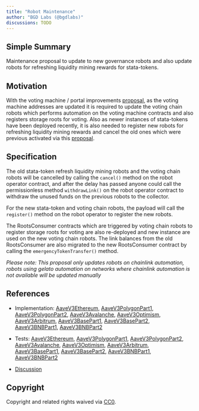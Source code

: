 ```yaml
---
title: "Robot Maintenance"
author: "BGD Labs (@bgdlabs)"
discussions: TODO
---
```


## Simple Summary

Maintenance proposal to update to new governance robots and also update robots for refreshing liquidity mining rewards for stata-tokens.

## Motivation

With the voting machine / portal improvements [proposal](https://vote.onaave.com/proposal/?proposalId=273), as the voting machine addresses are updated it is required to update the voting chain robots which performs automation on the voting machine contracts and also registers storage roots for voting. Also as newer instances of stata-tokens have been deployed recently, it is also needed to register new robots for refreshing liquidity mining rewards and cancel the old ones which were previous activated via this [proposal](https://vote.onaave.com/proposal/?proposalId=109).

## Specification

The old stata-token refresh liquidity mining robots and the voting chain robots will be cancelled by calling the `cancel()` method on the robot operator contract, and after the delay has passed anyone could call the permissionless method `withdrawLink()` on the robot operator contract to withdraw the unused funds on the previous robots to the collector.

For the new stata-token and voting chain robots, the payload will call the `register()` method on the robot operator to register the new robots.

The RootsConsumer contracts which are triggered by voting chain robots to register storage roots for voting are also re-deployed and new instance are used on the new voting chain robots. The link balances from the old RootsConsumer are also migrated to the new RootsConsumer contract by calling the `emergencyTokenTransfer()` method.

_Please note: This proposal only updates robots on chainlink automation, robots using gelato automation on networks where chainlink automation is not available will be updated manually_

## References

- Implementation: [AaveV3Ethereum](https://github.com/bgd-labs/aave-proposals-v3/blob/main/src/20250330_Multi_AaveRobotMaintenance/AaveV3Ethereum_AaveRobotMaintenance_20250330.sol), [AaveV3PolygonPart1](https://github.com/bgd-labs/aave-proposals-v3/blob/main/src/20250330_Multi_AaveRobotMaintenance/AaveV3Polygon_AaveRobotMaintenance_Part1_20250330.sol), [AaveV3PolygonPart2](https://github.com/bgd-labs/aave-proposals-v3/blob/main/src/20250330_Multi_AaveRobotMaintenance/AaveV3Polygon_AaveRobotMaintenance_Part2_20250330.sol), [AaveV3Avalanche](https://github.com/bgd-labs/aave-proposals-v3/blob/main/src/20250330_Multi_AaveRobotMaintenance/AaveV3Avalanche_AaveRobotMaintenance_20250330.sol), [AaveV3Optimism](https://github.com/bgd-labs/aave-proposals-v3/blob/main/src/20250330_Multi_AaveRobotMaintenance/AaveV3Optimism_AaveRobotMaintenance_20250330.sol), [AaveV3Arbitrum](https://github.com/bgd-labs/aave-proposals-v3/blob/main/src/20250330_Multi_AaveRobotMaintenance/AaveV3Arbitrum_AaveRobotMaintenance_20250330.sol), [AaveV3BasePart1](https://github.com/bgd-labs/aave-proposals-v3/blob/main/src/20250330_Multi_AaveRobotMaintenance/AaveV3Base_AaveRobotMaintenance_Part1_20250330.sol), [AaveV3BasePart2](https://github.com/bgd-labs/aave-proposals-v3/blob/main/src/20250330_Multi_AaveRobotMaintenance/AaveV3Base_AaveRobotMaintenance_Part2_20250330.sol), [AaveV3BNBPart1](https://github.com/bgd-labs/aave-proposals-v3/blob/main/src/20250330_Multi_AaveRobotMaintenance/AaveV3BNB_AaveRobotMaintenance_Part1_20250330.sol), [AaveV3BNBPart2](https://github.com/bgd-labs/aave-proposals-v3/blob/main/src/20250330_Multi_AaveRobotMaintenance/AaveV3BNB_AaveRobotMaintenance_Part2_20250330.sol)

- Tests: [AaveV3Ethereum](https://github.com/bgd-labs/aave-proposals-v3/blob/main/src/20250330_Multi_AaveRobotMaintenance/AaveV3Ethereum_AaveRobotMaintenance_20250330.t.sol), [AaveV3PolygonPart1](https://github.com/bgd-labs/aave-proposals-v3/blob/main/src/20250330_Multi_AaveRobotMaintenance/AaveV3Polygon_AaveRobotMaintenance_Part1_20250330.t.sol), [AaveV3PolygonPart2](https://github.com/bgd-labs/aave-proposals-v3/blob/main/src/20250330_Multi_AaveRobotMaintenance/AaveV3Polygon_AaveRobotMaintenance_Part2_20250330.t.sol), [AaveV3Avalanche](https://github.com/bgd-labs/aave-proposals-v3/blob/main/src/20250330_Multi_AaveRobotMaintenance/AaveV3Avalanche_AaveRobotMaintenance_20250330.t.sol), [AaveV3Optimism](https://github.com/bgd-labs/aave-proposals-v3/blob/main/src/20250330_Multi_AaveRobotMaintenance/AaveV3Optimism_AaveRobotMaintenance_20250330.t.sol), [AaveV3Arbitrum](https://github.com/bgd-labs/aave-proposals-v3/blob/main/src/20250330_Multi_AaveRobotMaintenance/AaveV3Arbitrum_AaveRobotMaintenance_20250330.t.sol), [AaveV3BasePart1](https://github.com/bgd-labs/aave-proposals-v3/blob/main/src/20250330_Multi_AaveRobotMaintenance/AaveV3Base_AaveRobotMaintenance_Part1_20250330.t.sol), [AaveV3BasePart2](https://github.com/bgd-labs/aave-proposals-v3/blob/main/src/20250330_Multi_AaveRobotMaintenance/AaveV3Base_AaveRobotMaintenance_Part2_20250330.t.sol), [AaveV3BNBPart1](https://github.com/bgd-labs/aave-proposals-v3/blob/main/src/20250330_Multi_AaveRobotMaintenance/AaveV3BNB_AaveRobotMaintenance_Part1_20250330.t.sol), [AaveV3BNBPart2](https://github.com/bgd-labs/aave-proposals-v3/blob/main/src/20250330_Multi_AaveRobotMaintenance/AaveV3BNB_AaveRobotMaintenance_Part2_20250330.t.sol)
- [Discussion](TODO)

## Copyright

Copyright and related rights waived via [CC0](https://creativecommons.org/publicdomain/zero/1.0/).
